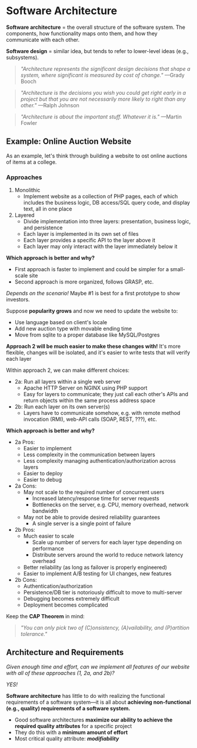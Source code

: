 # Software Architecture

**Software architecture** = the overall structure of the software system. 
The components, how functionality maps onto them, and how they communicate with each other.

**Software design** = similar idea, but tends to refer to lower-level ideas (e.g., subsystems).

> *"Architecture represents the significant design decisions that shape a system, where significant is measured by cost of change."* —Grady Booch

> *"Architecture is the decisions you wish you could get right early in a project but that you are not necessarily more likely to right than any other."* —Ralph Johnson

> *"Architecture is about the important stuff. Whatever it is."* —Martin Fowler

## Example: Online Auction Website

As an example, let's think through building a website to ost online auctions of items at a college.

### Approaches

1. Monolithic 
    - Implement website as a collection of PHP pages, each of which includes the business logic, DB access/SQL query code, and display text, all in one place
2. Layered
    - Divide implementation into three layers: presentation, business logic, and persistence
    - Each layer is implemented in its own set of files
    - Each layer provides a specific API to the layer above it
    - Each layer may only interact with the layer immediately below it

**Which approach is better and why?**
- First approach is faster to implement and could be simpler for a small-scale site
- Second approach is more organized, follows GRASP, etc.

*Depends on the scenario!* 
Maybe #1 is best for a first prototype to show investors.

Suppose **popularity grows** and now we need to update the website to:
- Use language based on client's locale
- Add new auction type with movable ending time
- Move from sqlite to a proper database like MySQL/Postgres

**Approach 2 will be much easier to make these changes with!** 
It's more flexible, changes will be isolated, and it's easier to write tests that will verify each layer

Within approach 2, we can make different choices:

- 2a: Run all layers within a single web server
    - Apache HTTP Server on NGINX using PHP support
    - Easy for layers to communicate; they just call each other's APIs and return objects within the same process address space
- 2b: Run each layer on its own server(s)
    - Layers have to communicate somehow, e.g. with remote method invocation (RMI), web-API calls (SOAP, REST, ???), etc.

**Which approach is better and why?**
- 2a Pros:
    - Easier to implement 
    - Less complexity in the communication between layers
    - Less complexity managing authentication/authorization across layers
    - Easier to deploy
    - Easier to debug
- 2a Cons:
    - May not scale to the required number of concurrent users
        - Increased latency/response time for server requests
        - Bottlenecks on the server, e.g. CPU, memory overhead, network bandwidth
    - May not be able to provide desired reliability guarantees
        - A single server is a single point of failure
- 2b Pros:
    - Much easier to scale
        - Scale up number of servers for each layer type depending on performance
        - Distribute servers around the world to reduce network latency overhead
    - Better reliability (as long as failover is properly engineered)
    - Easier to implement A/B testing for UI changes, new features
- 2b Cons: 
    - Authentication/authorization
    - Persistence/DB tier is notoriously difficult to move to multi-server
    - Debugging becomes extremely difficult
    - Deployment becomes complicated

Keep the **CAP Theorem** in mind:
> *"You can only pick two of (C)onsistency, (A)vailability, and (P)artition tolerance."*

## Architecture and Requirements

*Given enough time and effort, can we implement all features of our website with all of these approaches (1, 2a, and 2b)?*

*YES!*

**Software architecture** has little to do with realizing the functional requirements of a software system—it is all about **achieving non-functional (e.g., quality) requirements of a software system.**
- Good software architectures **maximize our ability to achieve the required quality attributes** for a specific project
- They do this with a **minimum amount of effort**
- Most critical quality attribute: ***modifiability***